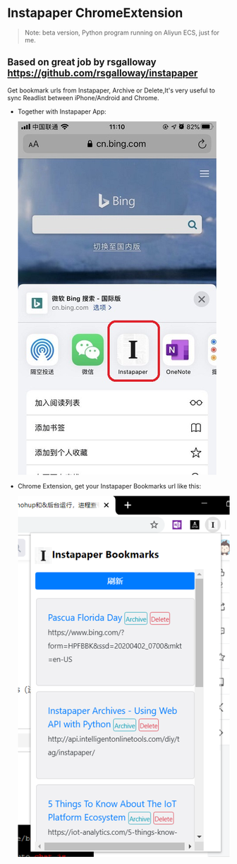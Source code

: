 # Instapaper ChromeExtension

> Note: beta version, Python program running on Aliyun ECS, just for me.
> 

## Based on great job by rsgalloway https://github.com/rsgalloway/instapaper

Get bookmark urls from Instapaper, Archive or Delete,It's very useful to sync Readlist between iPhone/Android and Chrome.

* Together with Instapaper App:
  
    ![iPhone](https://raw.githubusercontent.com/su600/InstapaperChrome/master/iphone.jpg)

*  Chrome Extension, get your Instapaper Bookmarks url like this:

    ![Chrome](https://raw.githubusercontent.com/su600/InstapaperChrome/master/chrome.png)



